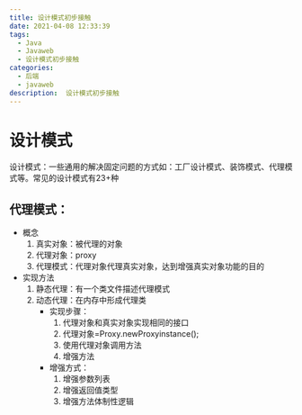 ```yaml
---
title: 设计模式初步接触
date: 2021-04-08 12:33:39
tags:
  - Java
  - Javaweb
  - 设计模式初步接触
categories:
  - 后端
  - javaweb
description:  设计模式初步接触
---
```


# 设计模式

设计模式：一些通用的解决固定问题的方式如：工厂设计模式、装饰模式、代理模式等。常见的设计模式有23+种

## 代理模式：

+ 概念
    1. 真实对象：被代理的对象
    2. 代理对象：proxy
    3. 代理模式：代理对象代理真实对象，达到增强真实对象功能的目的
+ 实现方法
    1. 静态代理：有一个类文件描述代理模式
    2. 动态代理：在内存中形成代理类
        + 实现步骤：
            1. 代理对象和真实对象实现相同的接口
            2. 代理对象=Proxy.newProxyinstance();
            3. 使用代理对象调用方法
            4. 增强方法
        + 增强方式：
            1. 增强参数列表
            2. 增强返回值类型
            3. 增强方法体制性逻辑